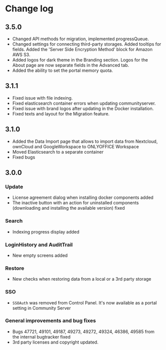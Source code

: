 # Change log

## 3.5.0

* Changed API methods for migration, implemented progressQueue.
* Changed settings for connecting third-party storages. Added tooltips for fields. Added the 'Server Side Encryption Method' block for Amazon AWS S3.
* Added logos for dark theme in the Branding section. Logos for the About page are now separate fields in the Advanced tab.
* Added the ability to set the portal memory quota.

## 3.1.1

* Fixed issue with file indexing.
* Fixed elasticsearch container errors when updating communityserver.
* Fixed issue with brand logos after updating in the Docker installation.
* Fixed texts and layout for the Migration feature.

## 3.1.0

* Added the Data Import page that allows to import data from Nextcloud, ownCloud and GoogleWorkspace to ONLYOFFICE Workspace
* Moved Elasticsearch to a separate container
* Fixed bugs

## 3.0.0

### Update

* License agreement dialog when installing docker components added
* The inactive button with an action for uninstalled components (downloading and installing the available version) fixed

### Search

* Indexing progress display added

### LoginHistory and AuditTrail

* New empty screens added

### Restore

* New checks when restoring data from a local or a 3rd party storage

### SSO

* `SSOAuth` was removed from Control Panel. It's now available as a portal setting in Community Server

### General improvements and bug fixes

* Bugs 47721, 49101, 49187, 49273, 49272, 49324, 46386, 49585 from the internal bugtracker fixed
* 3rd party licenses and copyright updated. 
